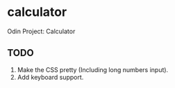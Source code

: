 # calculator
Odin Project: Calculator

## TODO
1. Make the CSS pretty (Including long numbers input).
2. Add keyboard support.
